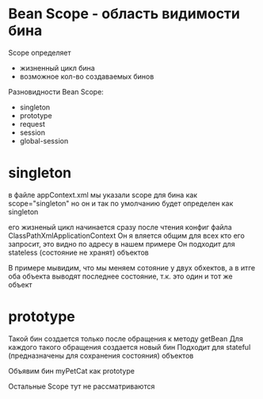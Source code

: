 # Bean Scope - область видимости бина

Scope определяет
- жизненный цикл бина
- возможное кол-во создаваемых бинов

Разновидности Bean Scope:
- singleton
- prototype
- request
- session
- global-session

# singleton 
в файле appContext.xml мы указали scope для бина как scope="singleton" но он и так по умолчанию 
будет определен как singleton

его жизненый цикл начинается сразу после чтения конфиг файла ClassPathXmlApplicationContext
Он я вляется общим для всех кто его запросит, это видно по адресу в нашем примере
Он подходит для stateless (состояние не хранят) объектов

В примере мывидим, что мы меняем сотояние у двух обхектов, а в итге оба объекта выводят 
последнее состояние, т.к. это один и тот же объект

# prototype
Такой бин создается только после обращения к методу getBean
Для каждого такого обращения создается новый бин
Подходит для  stateful (предназначены для сохранения состояния) объектов

Объявим бин myPetCat как prototype





Остальные Scope тут не рассматриваются
